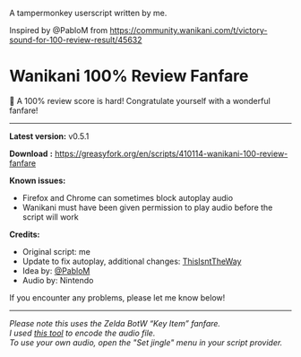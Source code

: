 A tampermonkey userscript written by me.

Inspired by @PabloM from https://community.wanikani.com/t/victory-sound-for-100-review-result/45632

# Wanikani 100% Review Fanfare

🎉 A 100% review score is hard! Congratulate yourself with a wonderful fanfare!

---

**Latest version:**  v0.5.1

**Download** **:** [https://greasyfork.org/en/scripts/410114-wanikani-100-review-fanfare ](https://greasyfork.org/en/scripts/410114-wanikani-100-review-fanfare)

**Known issues:**

* Firefox and Chrome can sometimes block autoplay audio
* Wanikani must have been given permission to play audio before the script will work

**Credits:**

* Original script: me
* Update to fix autoplay, additional changes: [ThisIsntTheWay](https://github.com/ThisIsntTheWay)
* Idea by: [@PabloM](https://community.wanikani.com/u/pablom/summary)
* Audio by: Nintendo

If you encounter any problems, please let me know below!

---

*Please note this uses the Zelda BotW “Key Item” fanfare.  
I used [this tool](https://base64.guru/converter/encode/audio) to encode the audio file.  
To use your own audio, open the "Set jingle" menu in your script provider.*